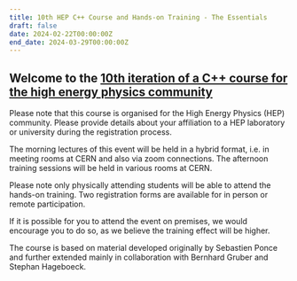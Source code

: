 ```yaml
---
title: 10th HEP C++ Course and Hands-on Training - The Essentials
draft: false
date: 2024-02-22T00:00:00Z
end_date: 2024-03-29T00:00:00Z
---
```


## Welcome to the [10th iteration of a C++ course for the high energy physics community](https://indico.cern.ch/event/1370681/)

Please note that this course is organised for the High Energy Physics (HEP) community. Please provide details about your affiliation to a HEP laboratory or university during the registration process. 

The morning lectures of this event will be held in a hybrid format, i.e. in meeting rooms at CERN and also via zoom connections. The afternoon training sessions will be held in various rooms at CERN. 

Please note only physically attending students will be able to attend the hands-on training. Two registration forms are available for in person or remote participation.

If it is possible for you to attend the event on premises, we would encourage you to do so, as we believe the training effect will be higher.

The course is based on material developed originally by Sebastien Ponce and further extended mainly in collaboration with Bernhard Gruber and Stephan Hageboeck.
